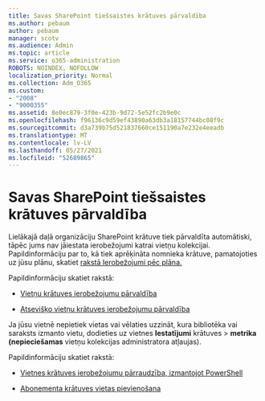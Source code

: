 ```yaml
---
title: Savas SharePoint tiešsaistes krātuves pārvaldība
ms.author: pebaum
author: pebaum
manager: scotv
ms.audience: Admin
ms.topic: article
ms.service: o365-administration
ROBOTS: NOINDEX, NOFOLLOW
localization_priority: Normal
ms.collection: Adm_O365
ms.custom:
- "2008"
- "9000355"
ms.assetid: 8e0ec879-3f0e-423b-9d72-5e52fc2b9e0c
ms.openlocfilehash: f96136c9d59ef43890a63db3a18157744bc08f9c
ms.sourcegitcommit: d3a739b75d521837660ce151190a7e232e4eeadb
ms.translationtype: MT
ms.contentlocale: lv-LV
ms.lasthandoff: 05/27/2021
ms.locfileid: "52689865"
---
```

# <a name="manage-your-sharepoint-online-storage"></a>Savas SharePoint tiešsaistes krātuves pārvaldība

Lielākajā daļā organizāciju SharePoint krātuve tiek pārvaldīta automātiski, tāpēc jums nav jāiestata ierobežojumi katrai vietņu kolekcijai. Papildinformāciju par to, kā tiek aprēķināta nomnieka krātuve, pamatojoties uz jūsu plānu, skatiet [rakstā Ierobežojumi pēc plāna.](/office365/servicedescriptions/sharepoint-online-service-description/sharepoint-online-limits?redirectedfrom=MSDN#limits-by-plan)

Papildinformāciju skatiet rakstā:

- [Vietņu krātuves ierobežojumu pārvaldība](/sharepoint/manage-site-collection-storage-limits)

- [Atsevišķo vietņu krātuves ierobežojumu pārvaldība](/sharepoint/manage-site-collection-storage-limits#manage-individual-site-storage-limits)

Ja jūsu vietnē nepietiek vietas vai vēlaties uzzināt, kura bibliotēka vai saraksts izmanto vietu, dodieties uz vietnes **Iestatījumi** krātuves  >  **metrika (nepieciešamas** vietņu kolekcijas administratora atļaujas).

Papildinformāciju skatiet rakstā:

- [Vietnes krātuves ierobežojumu pārraudzība, izmantojot PowerShell](/sharepoint/manage-site-collection-storage-limits#monitor-site-storage-limits-by-using-powershell)

- [Abonementa krātuves vietas pievienošana](/microsoft-365/commerce/add-storage-space) 
  